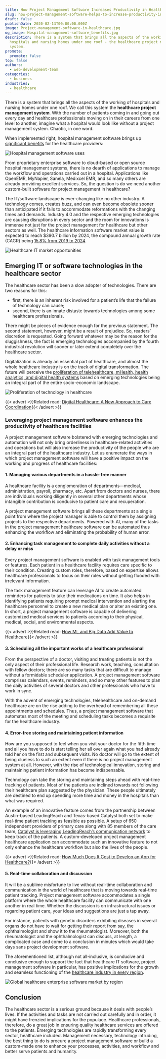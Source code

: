 ```yaml
---
title: How Project Management Software Increases Productivity in Healthcare?
slug: how-project-management-software-helps-to-increase-productivity-in-healthcare
draft: false
publishDate: 2020-02-13T00:00:00.000Z
image: Project-management-software-in-healthcare.jpg
og_image: Hospital-management-software_benefits.jpg
description: There is a system that brings all the aspects of the working of
  hospitals and nursing homes under one roof - the healthcare project management
  system.
promote:
  promote: false
top: false
authors:
  - web-development-team
categories:
  - business
industries:
  - healthcare
---
```

There is a system that brings all the aspects of the working of hospitals and nursing homes under one roof. We call this system the **healthcare project management system**. With the number of patients coming in and going out every day and healthcare professionals moving on in their careers from one level to another, imagine what a hospital would look like without a project management system. Chaotic, in one word.

When implemented right, hospital management software brings up <a href="https://www.goodfirms.co/blog/top-free-open-source-hospital-management-software" target="_blank">significant benefits</a> for the healthcare providers:

![Hospital management software uses](Hospital-management-software-benefits.jpg)

From proprietary enterprise software to cloud-based or open source hospital management systems, there is no dearth of applications to manage the workflow and operations carried out in a hospital. Applications like OpenEMR, MyNapier, Sanela, Medixcel EMR, and so many others are already providing excellent services. So, the question is do we need another custom-built software for project management in healthcare?

The IT/software landscape is ever-changing like no other industry. A technology comes, creates buzz, and can even become obsolete sooner than anticipated if it fails to accommodate reformations with the changing times and demands. Industry 4.0 and the respective emerging technologies are causing disruptions in every sector and the room for innovations is immense not just for the project management for healthcare but other sectors as well. The healthcare information software market value is expected to reach $390.7 billion by 2024, the compound annual growth rate (CAGR) being <a href="https://www.marketsandmarkets.com/Market-Reports/healthcare-it-252.html" target="_blank">15.8% from 2019 to 2024</a>.

![Healthcare IT market opportunities](Healthcare-it-market-opportunities.jpg)

## Emerging IT or software technologies in the healthcare sector

The healthcare sector has been a slow adopter of technologies. There are two reasons for this:
* first, there is an inherent risk involved for a patient’s life that the failure of technology can cause;
* second, there is an innate distaste towards technologies among some healthcare professionals.

There might be pieces of evidence enough for the previous statement. The second statement, however, might be a result of prejudice. So, readers’ discretion is requested. Going forward whatever may be the reason for the sluggishness, the fact is emerging technologies accompanied by the fourth industrial revolution will sooner or later extend completely over the healthcare sector.

Digitalization is already an essential part of healthcare, and almost the whole healthcare industry is on the track of digital transformation. The future will perceive the <a href="https://gminsights.wordpress.com/tag/video-consultation/" target="_blank">proliferation of telehealthcare, mHealth, health analytics, and digital health systems</a> based on emerging technologies being an integral part of the entire socio-economic landscape.

![Proliferation of technology in healthcare](Proliferation-of-technology-in-healthcare.jpg)

{{< advert >}}Related read: [Digital Healthcare: A New Approach to Care Coordination](https://anadea.info/blog/digital-healthcare-a-new-approach-to-care-coordination){{< /advert >}}

### Leveraging project management software enhances the productivity of healthcare facilities

A project management software bolstered with emerging technologies and automation will not only bring orderliness in healthcare-related activities and operations but will also increase the productivity of the people who are an integral part of the healthcare industry. Let us enumerate the ways in which project management software will have a positive impact on the working and progress of healthcare facilities:

#### 1. Managing various departments in a hassle-free manner

A healthcare facility is a conglomeration of departments—medical, administration, payroll, pharmacy, etc. Apart from doctors and nurses, there are individuals working diligently in several other departments whose intangible contribution is conducive to patient care and recuperation.

A project management software brings all these departments at a single point from where the project manager is able to control them by assigning projects to the respective departments. Powered with AI, many of the tasks in the project management healthcare software can be automated thus enhancing the workflow and eliminating the probability of human error.

#### 2. Enhancing task management to complete daily activities without a delay or miss

Every project management software is enabled with task management tools or features. Each patient in a healthcare facility requires care specific to their condition. Creating custom roles, therefore, based on expertise allows healthcare professionals to focus on their roles without getting flooded with irrelevant information.

The task management feature can leverage AI to create automated reminders for patients to take their medications on time. It also helps in identifying patients requiring prompt medical intervention and alerting the healthcare personnel to create a new medical plan or alter an existing one. In short, a project management software is capable of delivering customized medical services to patients according to their physical, medical, social, and environmental aspects.

{{< advert >}}Related read: [How ML and Big Data Add Value to Healthcare](https://anadea.info/blog/machine-learning-in-healthcare){{< /advert >}}

#### 3. Scheduling all the important works of a healthcare professional

From the perspective of a doctor, visiting and treating patients is not the only aspect of their professional life. Research work, teaching, consultation with fellow doctors; there are so many tasks that are difficult to manage without a formidable scheduler application. A project management software comprises calendars, events, reminders, and so many other features to plan the daily activities of several doctors and other professionals who have to work in sync.

With the advent of emerging technologies, telehealthcare and on-demand healthcare are on the rise adding to the overhead of remembering all these appointments and schedules. Thus, a project management software that automates most of the meeting and scheduling tasks becomes a requisite for the healthcare industry.

#### 4. Error-free storing and maintaining patient information

How are you supposed to feel when you visit your doctor for the fifth time and all you have to do is start telling her all over again what you had already told her on the first and subsequent visits. No doctor will go to the extent of being clueless to such an extent even if there is no project management system at all. However, with the rise of technological innovation, storing and maintaining patient information has become indispensable.

Technology can take the storing and maintaining steps ahead with real-time tracking of patients. Most of the patients are inclined towards not following their healthcare plan suggested by the physician. These people ultimately are destined to end up spending more time and money in the hospitals than what was required.

An example of an innovative feature comes from the partnership between Austin-based LeadingReach and Texas-based Catalyst both set to make real-time patient tracking as feasible as possible. A setup of 650 independent providers of primary care along with 85 members of the care team, <a href="https://www.mytechmag.com/news/leadingreach-catalyst-enhance-patient-care-to-the-tune-of-50-million-in-three-years-1550.html" target="_blank">Catalyst is leveraging LeadingReach’s communication network</a> to keep track of the patients. A custom-developed project management healthcare application can accommodate such an innovative feature to not only enhance the healthcare workflow but also the lives of the people.

{{< advert >}}Related read: [How Much Does It Cost to Develop an App for Healthcare?](https://anadea.info/guides/healthcare-app-development-cost){{< /advert >}}

#### 5. Real-time collaboration and discussion

It will be a sublime misfortune to live without real-time collaboration and communication in the world of healthcare that is moving towards real-time patient tracking. Project management software accommodates a single platform where the whole healthcare facility can communicate with one another in real time. Whether the discussion is on infrastructural issues or regarding patient care, your ideas and suggestions are just a tap away.

For instance, patients with genetic disorders exhibiting diseases in several organs do not have to wait for getting their report from say, the ophthalmologist and show it to the rheumatologist. Moreover, both the rheumatologist and the ophthalmologist can discuss, at length, a complicated case and come to a conclusion in minutes which would take days sans project development software.

The aforementioned list, although not all-inclusive, is conducive and conclusive enough to support the fact that healthcare IT software, project management software in particular, has positive implications for the growth and seamless functioning of the <a href="https://rubygarage.org/blog/types-of-healthcare-software" rel="nofollow" target="_blank">healthcare industry in every region</a>.

![Global healthcare enterprise software market by region](Global-healthcare-enterprise-software-market-by-region.jpg)

## Conclusion

The healthcare sector is a serious ground because it deals with people’s lives. If the activities and tasks are not carried out carefully and in order, it might have frenzied implications for the populace. Healthcare professionals, therefore, do a great job in ensuring quality healthcare services are offered to the patients. Emerging technologies are rapidly transforming every sector, healthcare included. Management necessary, technology intruding, the best thing to do is procure a project management software or build a custom-made one to enhance your processes, activities, and workflow and better serve patients and humanity.
